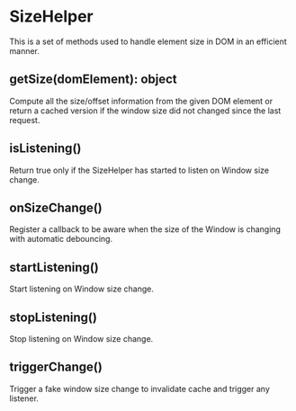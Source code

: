 # SizeHelper

This is a set of methods used to handle element size in DOM in an efficient manner.

## getSize(domElement): object

Compute all the size/offset information from the given DOM element or return
a cached version if the window size did not changed since the last request.

## isListening()

Return true only if the SizeHelper has started to listen on Window size change.

## onSizeChange()

Register a callback to be aware when the size of the Window is changing with automatic debouncing.

## startListening()

Start listening on Window size change.

## stopListening()

Stop listening on Window size change.

## triggerChange()

Trigger a fake window size change to invalidate cache and trigger any listener.
